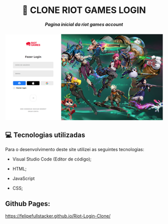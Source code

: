 <h1 align="center">
     📰
CLONE RIOT GAMES LOGIN

</h1>

<h5 align="center">
  Pagina inicial da riot games account
 </h5>


 ![Imagem do projeto finalizado](imagens/Screenshot_3.png)
 


## 💻 Tecnologias utilizadas

Para o desenvolvimento deste site utilizei as seguintes tecnologias:

 * Visual Studio Code (Editor de código);

* HTML;

* JavaScript

* CSS;


## Github Pages:

https://felipefullstacker.github.io/Riot-Login-Clone/
